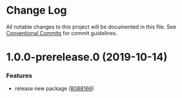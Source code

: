 # Change Log

All notable changes to this project will be documented in this file.
See [Conventional Commits](https://conventionalcommits.org) for commit guidelines.

# 1.0.0-prerelease.0 (2019-10-14)


### Features

* release new package ([8088166](https://github.com/zioroboco/echidna/commit/8088166))

